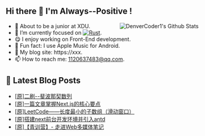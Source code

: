 ## Hi there 👋 I'm Always--Positive !
<div>
  <img alt="DenverCoder1's Github Stats" src="https://denvercoder1-github-readme-stats.vercel.app/api?username=qq1120637483&show_icons=true&count_private=true&theme=react&hide_border=true&hide_title=true&bg_color=1F222E&title_color=F85D7F&icon_color=F8D866" align= "right" />

- 🎒 About to be a junior at XDU. 
- 🔬 I’m currently focused on [![Rust](https://img.shields.io/badge/Rust-000000?logo=rust)](https://). 
- 😋 I enjoy working on Front-End development.
- 🎵 Fun fact: I use Apple Music for Android.
- 📝 My blog site: https://xxx.
- 📫 How to reach me:  1120637483@qq.com.
</div>  


## 📕 Latest Blog Posts

<!-- BLOG-POST-LIST:START -->
- [[原]二刷--斐波那契数列](https://blog.csdn.net/sinat_41696687/article/details/120323497)
- [[原]一篇文章掌握Next.js的核心要点](https://blog.csdn.net/sinat_41696687/article/details/120312449)
- [[原]LeetCode——长度最小的子数组（滑动窗口）](https://blog.csdn.net/sinat_41696687/article/details/120280922)
- [[原]搭建next前台开发环境并引入antd](https://blog.csdn.net/sinat_41696687/article/details/120253217)
- [[原]【青训营】- 走进Web多媒体笔记](https://blog.csdn.net/sinat_41696687/article/details/120251196)
<!-- BLOG-POST-LIST:END -->









